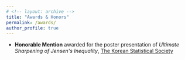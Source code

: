 ```yaml
---
# <!-- layout: archive -->
title: "Awards & Honors"
permalink: /awards/
author_profile: true
---
```

* **Honorable Mention** awarded for the poster presentation of _Ultimate Sharpening of Jensen's Inequality_, <a href="https://www.kss.or.kr/english/en_main.htm" target="_blank">The Korean Statistical Society</a>